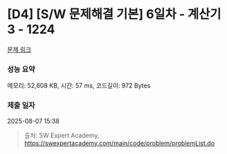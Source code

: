 # [D4] [S/W 문제해결 기본] 6일차 - 계산기3 - 1224 

[문제 링크](https://swexpertacademy.com/main/code/problem/problemDetail.do?contestProbId=AV14tDX6AFgCFAYD) 

### 성능 요약

메모리: 52,608 KB, 시간: 57 ms, 코드길이: 972 Bytes

### 제출 일자

2025-08-07 15:38



> 출처: SW Expert Academy, https://swexpertacademy.com/main/code/problem/problemList.do